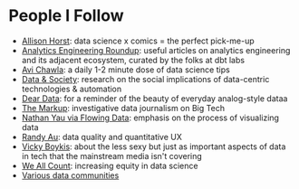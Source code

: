 # People I Follow

- [Allison Horst](https://allisonhorst.com/data-science-art): data science x comics = the perfect pick-me-up
- [Analytics Engineering Roundup](https://roundup.getdbt.com/): useful articles on analytics engineering and its adjacent ecosystem, curated by the folks at dbt labs
- [Avi Chawla](https://www.dailydoseofds.com/): a daily 1-2 minute dose of data science tips
- [Data & Society](https://datasociety.net/): research on the social implications of data-centric technologies & automation
- [Dear Data](https://www.dear-data.com/): for a reminder of the beauty of everyday analog-style dataa
- [The Markup](https://themarkup.org/): investigative data journalism on Big Tech
- [Nathan Yau via Flowing Data](https://flowingdata.com/): emphasis on the process of visualizing data
- [Randy Au](https://substack.com/profile/6437090-randy-au): data quality and quantitative UX
- [Vicky Boykis](https://vicki.substack.com/): about the less sexy but just as important aspects of data in tech that the mainstream media isn't covering
- [We All Count](https://weallcount.com/): increasing equity in data science
- [Various data communities](https://github.com/janejuenyang/welcome/blob/main/resources/jobs.md#community)
